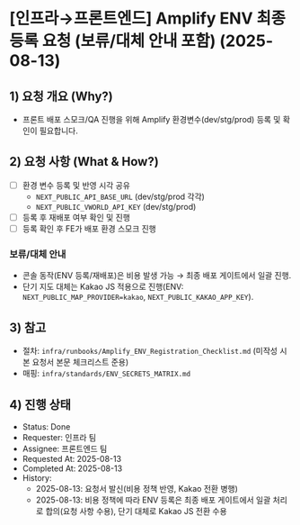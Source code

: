 # [인프라→프론트엔드] Amplify ENV 최종 등록 요청 (보류/대체 안내 포함) (2025-08-13)

## 1) 요청 개요 (Why?)

- 프론트 배포 스모크/QA 진행을 위해 Amplify 환경변수(dev/stg/prod) 등록 및 확인이 필요합니다.

## 2) 요청 사항 (What & How?)

- [ ] 환경 변수 등록 및 반영 시각 공유
  - `NEXT_PUBLIC_API_BASE_URL` (dev/stg/prod 각각)
  - `NEXT_PUBLIC_VWORLD_API_KEY` (dev/stg/prod)
- [ ] 등록 후 재배포 여부 확인 및 진행
- [ ] 등록 확인 후 FE가 배포 환경 스모크 진행

### 보류/대체 안내

- 콘솔 동작(ENV 등록/재배포)은 비용 발생 가능 → 최종 배포 게이트에서 일괄 진행.
- 단기 지도 대체는 Kakao JS 적용으로 진행(ENV: `NEXT_PUBLIC_MAP_PROVIDER=kakao`, `NEXT_PUBLIC_KAKAO_APP_KEY`).

## 3) 참고

- 절차: `infra/runbooks/Amplify_ENV_Registration_Checklist.md` (미작성 시 본 요청서 본문 체크리스트 준용)
- 매핑: `infra/standards/ENV_SECRETS_MATRIX.md`

## 4) 진행 상태

- Status: Done
- Requester: 인프라 팀
- Assignee: 프론트엔드 팀
- Requested At: 2025-08-13
- Completed At: 2025-08-13
- History:
  - 2025-08-13: 요청서 발신(비용 정책 반영, Kakao 전환 병행)
  - 2025-08-13: 비용 정책에 따라 ENV 등록은 최종 배포 게이트에서 일괄 처리로 합의(요청 사항 수용), 단기 대체로 Kakao JS 전환 수용
